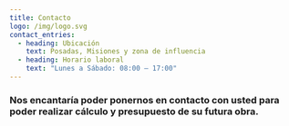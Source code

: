 ```yaml
---
title: Contacto
logo: /img/logo.svg
contact_entries:
  - heading: Ubicación
    text: Posadas, Misiones y zona de influencia
  - heading: Horario laboral
    text: "Lunes a Sábado: 08:00 – 17:00"
---
```

<h3 class="f4 b lh-title mb2">Nos encantaría poder ponernos en contacto con usted para poder realizar cálculo y presupuesto de su futura obra.</h3>